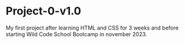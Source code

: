 # Project-0-v1.0
My first project after learning HTML and CSS for 3 weeks and before starting Wild Code School Bootcamp in november 2023. 